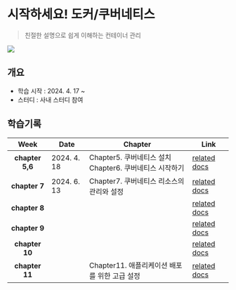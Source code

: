 # 시작하세요! 도커/쿠버네티스
> 친절한 설명으로 쉽게 이해하는 컨테이너 관리

![](https://image.yes24.com/goods/84927385/XL)

## 개요
- 학습 시작 : 2024. 4. 17 ~
- 스터디 : 사내 스터디 참여

## 학습기록
|      Week       | Date        | Chapter                                    | Link                                                                              |
| :-------------: | ----------- | ------------------------------------------ | --------------------------------------------------------------------------------- |
| **chapter 5,6** | 2024. 4. 18 | Chapter5. 쿠버네티스 설치<br>Chapter6. 쿠버네티스 시작하기 | [related docs](☁️-Kubernetes/getting-started-with-docker-kubernetes/week1.md)     |
|  **chapter 7**  | 2024. 6. 13 | Chapter7. 쿠버네티스 리소스의 관리와 설정                | [related docs](☁️-Kubernetes/getting-started-with-docker-kubernetes/chapter7.md)  |
|  **chapter 8**  |             |                                            | [related docs](☁️-Kubernetes/getting-started-with-docker-kubernetes/chapter8.md)  |
|  **chapter 9**  |             |                                            | [related docs](☁️-Kubernetes/getting-started-with-docker-kubernetes/chapter9.md)  |
| **chapter 10**  |             |                                            | [related docs](☁️-Kubernetes/getting-started-with-docker-kubernetes/chapter10.md) |
| **chapter 11**  |             | Chapter11. 애플리케이션 배포를 위한 고급 설정             | [related docs](☁️-Kubernetes/getting-started-with-docker-kubernetes/chapter11.md) |
